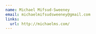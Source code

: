 ```yaml
---
name: Michael Mifsud-Sweeney
email: michaelmifsudsweeney@gmail.com
links:
  url: http://michaelms.com/
---
```

